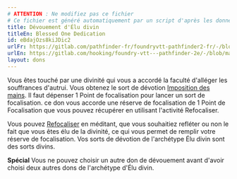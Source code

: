 ```yaml
---
# ATTENTION : Ne modifiez pas ce fichier
# Ce fichier est généré automatiquement par un script d'après les données du module Foundry VTT officiel et de sa traduction
title: Dévouement d'Élu divin
titleEn: Blessed One Dedication
id: eBdajOzs8kiJDic2
urlFr: https://gitlab.com/pathfinder-fr/foundryvtt-pathfinder2-fr/-/blob/master/data/feats/eBdajOzs8kiJDic2.htm
urlEn: https://gitlab.com/hooking/foundry-vtt---pathfinder-2e/-/blob/master/packs/data/feats.db/blessed-one-dedication.json
layout: dons
---
```

Vous êtes touché par une divinité qui vous a accordé la faculté d'alléger les souffrances d'autrui. Vous obtenez le sort de dévotion [Imposition des mains](../sorts/imposition-des-mains.md). Il faut dépenser 1 Point de focalisation pour lancer un sort de focalisation. ce don vous accorde une réserve de focalisation de 1 Point de Focalisation que vous pouvez récupérer en utilisant l'activité Refocaliser.

Vous pouvez [Refocaliser](../actions/refocaliser.md) en méditant, que vous souhaitiez refléter ou non le fait que vous êtes élu de la divinité, ce qui vous permet de remplir votre réserve de focalisation. Vos sorts de dévotion de l'archétype Élu divin sont des sorts divins.

**Spécial** Vous ne pouvez choisir un autre don de dévouement avant d'avoir choisi deux autres dons de l'archétype d'Élu divin.
